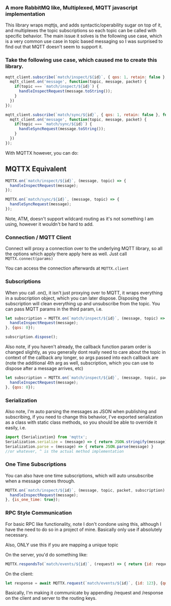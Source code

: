 ### A more RabbitMQ like, Multiplexed, MQTT javascript implementation

This library wraps mqttjs, and adds syntactic/operability sugar on top of it, and multiplexes the topic subscriptions so each topic can be called with specific behavior. The main issue it solves is the following use case, which is a very common use case in topic based messaging so I was surprised to find out that MQTT doesn't seem to support it.

### Take the following use case, which caused me to create this library.

``` javascript
mqtt_client.subscribe(`match/inspect/${id}`, { qos: 1, retain: false }, function() {
  mqtt_client.on('message', function(topic, message, packet) {
    if(topic === `match/inspect/${id}`) {
      handleInspectRequest(message.toString());
    }
  })
});

mqtt_client.subscribe(`match/sync/${id}`, { qos: 1, retain: false }, function() {
  mqtt_client.on('message', function(topic, message, packet) {
    if(topic === `match/sync/${id}`) {
      handleSyncRequest(message.toString());
    }
  })
});
```

With MQTTX however, you can do:

## MQTTX Equivalent
``` javascript
MQTTX.on(`match/inspect/${id}`, (message, topic) => {
  handleInspectRequest(message);
});

MQTTX.on(`match/sync/${id}`, (message, topic) => {
  handleSyncRequest(message);
});
```

Note, ATM, doesn't support wildcard routing as it's not something I am using, however it wouldn't be hard to add.

### Connection / MQTT Client
Connect will proxy a connection over to the underlying MQTT library, so all the options which apply there apply here as well. Just call `MQTTX.connect(params)`

You can access the connection afterwards at `MQTTX.client`

### Subscriptions

When you call .on(), it isn't just proxying over to MQTT, it wraps everything in a subscription object, which you can later dispose. Disposing the subscription will clean everything up and unsubscribe from the topic. You can pass MQTT params in the third param, i.e.

``` javascript
let subscription = MQTTX.on(`match/inspect/${id}`, (message, topic) => {
  handleInspectRequest(message);
}, {qos: 0});

subscription.dispose();
```

Also note, if you haven't already, the callback function param order is changed slightly, as you generally dont really need to care about the topic in context of the callback any longer, so args passed into each callback are (note the additional 4th arg as well, subscription, which you can use to dispose after a message arrives, etc)

``` javascript
let subscription = MQTTX.on(`match/inspect/${id}`, (message, topic, packet, subscription) => {
  handleInspectRequest(message);
}, {qos: 0});
```

### Serialization
Also note, I'm auto parsing the messages as JSON when publishing and subscribing, if you need to change this behavior, I've exported serialization as a class with static class methods, so you should be able to override it easily, i.e.

``` javascript
import {Serialization} from 'mqttx';
Serialization.serialize = (message) => { return JSON.stringify(message) }
Serialization.parse = (message) => { return JSON.parse(message) }
//or whatever, ^ is the actual method implementation
```

### One Time Subscriptions

You can also have one time subscriptions, which will auto unsubscribe when a message comes through.

``` javascript
MQTTX.on(`match/inspect/${id}`, (message, topic, packet, subscription) => {
  handleInspectRequest(message);
}, {is_one_time: true});
```

### RPC Style Communication
For basic RPC like functionality, note I don't condone using this, although I have the need to do so in a project of mine. Basically only use if absolutely necessary.

Also, ONLY use this if you are mapping a unique topic

On the server, you'd do something like:
``` javascript
MQTTX.respondsTo(`match/events/${id}`, (request) => { return {id: request.id, blah: 'blah'} }, options)
```

On the client:
``` javascript
let response = await MQTTX.request(`match/events/${id}`, {id: 123}, {qos: 1});
```

Basically, I'm making it communicate by appending /request and /response on the client and server to the routing keys.
